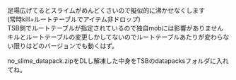 足場広げてるとスライムがめんどくさいので擬似的に沸かせなくします  
(常時kill+ルートテーブルでアイテム非ドロップ)  
TSB側でルートテーブルが指定されているので独自mobには影響がありません  
キルとルートテーブルの変更しかしてないのでルートテーブルあたりが変わらない限りはどのバージョンでも動くはず。  
  
no_slime_datapack.zipをDLし解凍した中身をTSBのdatapacksフォルダに入れてね。